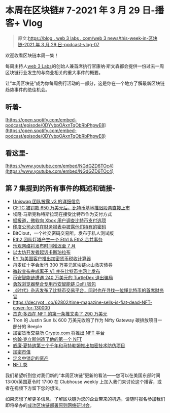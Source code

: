 # 本周在区块链# 7-2021 年 3 月 29 日-播客+ Vlog

> 原文:[https://blog . web 3 labs . com/web 3 news/this-week-in-区块链-2021 年 3 月 29 日-podcast-vlog-07](https://blog.web3labs.com/web3news/this-week-in-blockchain-29th-march-2021-podcast-vlog-07)

欢迎收看区块链本周一集！

每周主持人[](https://twitter.com/conors10%E2%80%8B%E2%80%8B)[web 3 Labs](https://www.web3labs.com/)的创始人兼首席执行官康纳·斯文森都会提供一份过去一周区块链行业发生的与商业相关的重大事件的概要。

让“本周区块链”成为你每周例行活动的一部分，这是你在一个地方了解最新区块链趋势事件的绝佳机会。

## 听着-

[https://open.spotify.com/embed-podcast/episode/0DYvbpOAxnTqObRbPhpwE8](https://open.spotify.com/embed-podcast/episode/0DYvbpOAxnTqObRbPhpwE8)

## 看这里-

[https://www.youtube.com/embed/NGdGZD6TOc4](https://www.youtube.com/embed/NGdGZD6TOc4)

## 第 7 集提到的所有事件的概述和链接-

*   [Uniswap 团队披露 v3 的详细信息](https://uniswap.org/blog/uniswap-v3/)
*   [CFTC 被罚款 650 万美元后，比特币基地推迟股票直接上市](https://www.theblockcrypto.com/post/98867/coinbase-cftc-settlement-gdax)
*   埃隆·马斯克称特斯拉现在接受比特币作为支付方式
*   [据报道，微软向 Xbox 用户调查比特币支付选项](https://decrypt.co/62374/microsoft-polls-users-on-bitcoin-payment-for-xbox-reports)
*   [印度公司必须在财务报表中披露他们持有的密码](https://www.theblockcrypto.com/linked/99332/indian-companies-crypto-holdings-disclosure-rules-financial-statements)
*   BitClout，一个社交密码交易所，发布于私人测试版
*   [Eth2 团队灯塔产生一个 Eth1 & Eth2 合并事务](https://twitter.com/paulhauner/status/1374980245502062594)
*   [乐观网络将发布时间推迟至 7 月](https://optimismpbc.medium.com/optimistically-cautious-767a898f90c8)
*   [以太坊开发者起诉卡斯珀拉布](https://www.forbes.com/sites/billybambrough/2021/03/22/ethereum-developer-sues-casperlabs-a-blockchain-company-with-ties-to-former-us-presidential-candidate-brock-pierce/)
*   [EY 为美国客户推出加密货币税收计算器](https://blockchaintechnology-news.com/2021/03/ey-launches-cryptocurrency-tax-calculator-for-us-customers/)
*   丹麦红十字会发行 300 万美元区块链火山救灾债券
*   [微软宣布完成离子 V1 并在比特币主网上发布](https://bitcoinmagazine.com/business/microsoft-announces-completion-of-ion-v1-and-launch-on-bitcoin-mainnet)
*   [币安智能链遭遇 240 万美元的 TurtleDex 退出骗局](https://decrypt.co/62204/binance-smart-chain-hit-by-2-4-million-turtledex-exit-scam)
*   [勇敢浏览器整合专用币安智能链 DeFi 钱包](https://brave.com/brave-bsc/)
*   [《时代》杂志发布了比特币交易平台，同时也在寻找一位懂比特币的首席财务官](https://www.theblockcrypto.com/linked/98988/time-is-seeking-to-hire-a-cfo-who-understands-bitcoin)
*   [https://decrypt . co/62802/time-magazine-sells-is-fiat-dead-NFT-cover-for-130000](https://decrypt.co/62802/time-magazine-sells-is-fiat-dead-nft-cover-for-130000)
*   [杰克·多西在 NFT 的第一条推文卖了 290 万美元](https://www.forbes.com/sites/rachelsandler/2021/03/22/jack-dorseys-first-tweet-fetched-29-million-in-nft-sale-and-he-donated-proceeds-to-charity/)
*   Tron 的 Justin Sun 以 600 万美元收购了作为 Nifty Gateway 碳排放项目一部分的 Beeple
*   [加密货币交易所 Crypto.com 将推出 NFT 平台](https://blog.crypto.com/crypto-com-nft/)
*   [约翰·克立斯创造了他的第一个 NFT](https://twitter.com/JohnCleese/status/1372944852325789704)
*   [威廉·夏特纳第三个千年和马特勒姆推出加密技术防伪项目](https://williamshatner.com/ws/third-millennia/)
*   [加密市值](https://www.coingecko.com/en/global_charts)
*   [定义中锁定的资产](https://defipulse.com/)
*   [NFT 卷](https://nonfungible.com/market/history)

我们希望听到您对我们新的“本周区块链”更新的看法——您可以在美国东部时间 13:00/英国夏令时 17:00 在 Clubhouse weekly 上加入我们来讨论这个播客，或者在视频下方留下您的想法。

如果您想了解更多信息，了解区块链为您的企业带来的机遇，请随时报名参加我们即将举办的[成功区块链部署原则网络研讨会](https://www.web3labs.com/principles-webinar)。